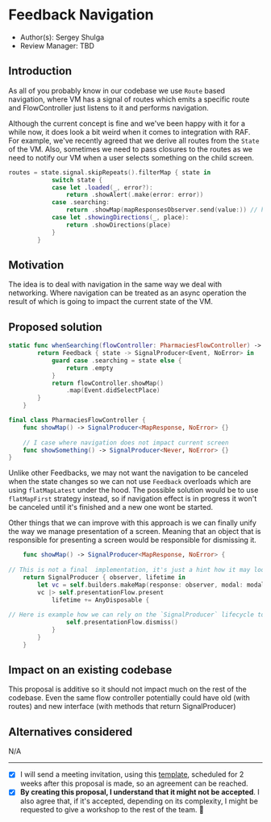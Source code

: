 # Feedback Navigation

* Author(s): Sergey Shulga
* Review Manager: TBD

## Introduction

As all of you probably know in our codebase we use `Route` based navigation, where VM has a signal of routes which emits a specific route and FlowController just listens to it and performs navigation.

Although the current concept is fine and we've been happy with it for a while now, it does look a bit weird when it comes to integration with RAF.
For example, we've recently agreed that we derive all routes from the `State`  of the VM. Also, sometimes we need to pass closures to the routes as we need to notify our VM when a user selects something on the child screen.

```swift
routes = state.signal.skipRepeats().filterMap { state in
            switch state {
            case let .loaded(_, error?):
                return .showAlert(.make(error: error))
            case .searching:
                return .showMap(mapResponsesObserver.send(value:)) // here we are passing a closure which will push value into our VM
            case let .showingDirections(_, place):
                return .showDirections(place)
            }
        }
```

## Motivation

The idea is to deal with navigation in the same way we deal with networking. Where navigation can be treated as an async operation the result of which is going to impact the current state of the VM.

## Proposed solution

```swift    
static func whenSearching(flowController: PharmaciesFlowController) -> Feedback<State, Event> {
        return Feedback { state -> SignalProducer<Event, NoError> in
            guard case .searching = state else {
                return .empty
            }
            return flowController.showMap()
                .map(Event.didSelectPlace)
        }
    }

final class PharmaciesFlowController {
    func showMap() -> SignalProducer<MapResponse, NoError> {}
    
    // I case where navigation does not impact current screen
    func showSomething() -> SignalProducer<Never, NoError> {}
}
```

Unlike other Feedbacks, we may not want the navigation to be canceled when the state changes so we can not use `Feedback` overloads which are using `flatMapLatest` under the hood. The possible solution would be to use `flatMapFirst` strategy instead, so if navigation effect is in progress it won't be canceled until it's finished and a new one wont be started.

Other things that we can improve with this approach is we can finally unify the way we manage presentation of a screen. Meaning that an object that is responsible for presenting a screen would be responsible for dismissing it.

```swift
    func showMap() -> SignalProducer<MapResponse, NoError> {
    
// This is not a final  implementation, it's just a hint how it may look conceptualy.
	return SignalProducer { observer, lifetime in
		let vc = self.builders.makeMap(response: observer, modal: modal, presenting: self.presentationFlow)
		vc |> self.presentationFlow.present
            lifetime += AnyDisposable {
            
// Here is example how we can rely on the `SignalProducer` lifecycle to dismiss the screen
                self.presentationFlow.dismiss()
            }
        }
    }
```

## Impact on an existing codebase

This proposal is additive so it should not impact much on the rest of the codebase. Even the same flow controller potentially could have old (with routes) and new interface (with methods that return SignalProducer)

## Alternatives considered

N/A

---
* [x] I will send a meeting invitation, using this [template](Template_Proposal_Meeting_Invitation.MD), scheduled for 2 weeks after this proposal is made, so an agreement can be reached.
* [x] **By creating this proposal, I understand that it might not be accepted**. I also agree that, if it's accepted,
depending on its complexity, I might be requested to give a workshop to the rest of the team. 🚀
